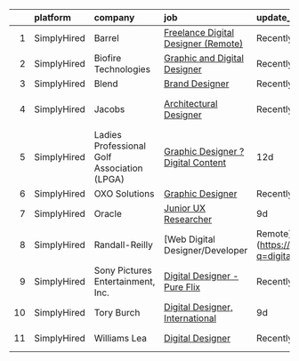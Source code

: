 

|    | platform    | company                                     | job                                                                                                                                                  | update_time   | location                |
|---:|:------------|:--------------------------------------------|:-----------------------------------------------------------------------------------------------------------------------------------------------------|:--------------|:------------------------|
|  1 | SimplyHired | Barrel                                      | [Freelance Digital Designer (Remote)](https://www.simplyhired.com/job/MGCRyov2xQUwFvyeVPo3X_2Pkf0su8Z9hur-fJBiZu61-G3q25sc8g?q=digital+designer)     | Recently      | United States           |
|  2 | SimplyHired | Biofire Technologies                        | [Graphic and Digital Designer](https://www.simplyhired.com/job/HpD-h8sXTBz3JQ-0CXd-MLFh37vKFaxkUDs9zStP2c-UWxzWIxj6uA?q=digital+designer)            | Recently      | Broomfield, CO          |
|  3 | SimplyHired | Blend                                       | [Brand Designer](https://www.simplyhired.com/job/5v1om2P1Z_G_0eqJkpQiZdHHlHrDNmf3wkO6LIeYCJXdKEttW2KgSQ?q=digital+designer)                          | Recently      | Remote                  |
|  4 | SimplyHired | Jacobs                                      | [Architectural Designer](https://www.simplyhired.com/job/XjUrQoFI7nD8Dq8tpo2Z3q94_5Av-ZZOdBDQUKoBOi8u2AB1lzx3Hw?q=digital+designer)                  | Recently      | Denver, CO +5 locations |
|  5 | SimplyHired | Ladies Professional Golf Association (LPGA) | [Graphic Designer ? Digital Content](https://www.simplyhired.com/job/Blwsj6h9GEpscwpChsFm6-7MPsgbov87UlNOmfcVRJ7hWGHIEP0sjQ?q=digital+designer)      | 12d           | Remote                  |
|  6 | SimplyHired | OXO Solutions                               | [Graphic Designer](https://www.simplyhired.com/job/BXUyWLRJM5GqlXxmpwBw-g_A_qs7M6-f7IDZTvQqqHxFROKtKw3p1Q?q=digital+designer)                        | Recently      | Adobe, AZ               |
|  7 | SimplyHired | Oracle                                      | [Junior UX Researcher](https://www.simplyhired.com/job/J8cQVTRnC-oY7PnjOisbUoqj3uDtfFncU4_vw-Sw-SdrluQXzTaALg?q=digital+designer)                    | 9d            | United States           |
|  8 | SimplyHired | Randall-Reilly                              | [Web Digital Designer/Developer | Remote](https://www.simplyhired.com/job/CMyU85HQvbFvJaT87MWOoKkC1WUALMzw2P8n7wR4qtnoZ8E7ua1Uaw?q=digital+designer) | Recently      | Tuscaloosa, AL          |
|  9 | SimplyHired | Sony Pictures Entertainment, Inc.           | [Digital Designer - Pure Flix](https://www.simplyhired.com/job/85TINjwzHpPmKsq5foy0y5pvbkk89YF8xe8-uqHg9uDkR_5Xp6mn5w?q=digital+designer)            | Recently      | Scottsdale, AZ          |
| 10 | SimplyHired | Tory Burch                                  | [Digital Designer, International](https://www.simplyhired.com/job/r9ThCtp9rDOgj0JtYur6GZkFeO4UhN0-SNmZHQyZ2tyo3RsS_c-WxQ?q=digital+designer)         | 9d            | New York, NY            |
| 11 | SimplyHired | Williams Lea                                | [Digital Designer](https://www.simplyhired.com/job/6r4DxmQTx6UBM7c1MzvpUdTSCRvAzGtwoSdtWZ8dVOXY1zJy5RZfeA?q=digital+designer)                        | Recently      | Columbus, OH            |